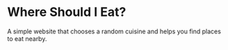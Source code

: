 # Where Should I Eat?

A simple website that chooses a random cuisine and helps you find places to eat nearby.
